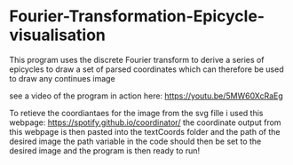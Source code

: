 # Fourier-Transformation-Epicycle-visualisation
This program uses the discrete Fourier transform to derive a series of epicycles to draw a set of parsed coordinates 
which can therefore be used to draw any continues image

see a video of the program in action here: https://youtu.be/5MW60XcRaEg

To retieve the coordiantaes for the image from the svg fille i used this webpage: https://spotify.github.io/coordinator/
the coordinate output from this webpage is then pasted into the textCoords folder and the path of the desired image
the path variable in the code should then be set to the desired image and the program is then ready to run!
